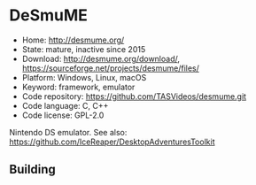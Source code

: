 # DeSmuME

- Home: http://desmume.org/
- State: mature, inactive since 2015
- Download: http://desmume.org/download/, https://sourceforge.net/projects/desmume/files/
- Platform: Windows, Linux, macOS
- Keyword: framework, emulator
- Code repository: https://github.com/TASVideos/desmume.git
- Code language: C, C++
- Code license: GPL-2.0

Nintendo DS emulator.
See also: https://github.com/IceReaper/DesktopAdventuresToolkit

## Building
